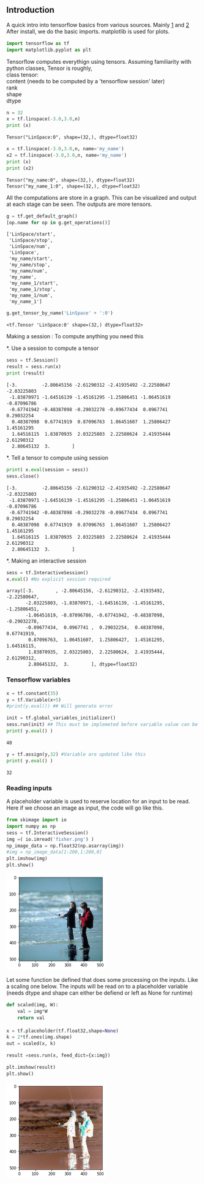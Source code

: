 
## Introduction

A quick intro into tensorflow basics from various sources. Mainly [1](https://github.com/pkmital/tensorflow_tutorials/blob/master/python/01_basics.py) and [2](https://www.tensorflow.org/tutorials/)  
After install, we do the basic imports. matplotlib is used for plots.



```python
import tensorflow as tf
import matplotlib.pyplot as plt
```

Tensorflow computes everythign using tensors. Assuming familiarity with python classes, Tensor is roughly,    
class tensor:  
    content (needs to be computed by a 'tensorflow session' later)    
    rank  
    shape  
    dtype  


```python
n = 32
x = tf.linspace(-3.0,3.0,n)
print (x)
```

    Tensor("LinSpace:0", shape=(32,), dtype=float32)
    


```python
x = tf.linspace(-3.0,3.0,n, name='my_name')
x2 = tf.linspace(-3.0,3.0,n, name='my_name')
print (x)
print (x2)
```

    Tensor("my_name:0", shape=(32,), dtype=float32)
    Tensor("my_name_1:0", shape=(32,), dtype=float32)
    

All the computations are store in a graph. This can be visualized and output at each stage can be seen. The outputs are more tensors.


```python
g = tf.get_default_graph()
[op.name for op in g.get_operations()]
```




    ['LinSpace/start',
     'LinSpace/stop',
     'LinSpace/num',
     'LinSpace',
     'my_name/start',
     'my_name/stop',
     'my_name/num',
     'my_name',
     'my_name_1/start',
     'my_name_1/stop',
     'my_name_1/num',
     'my_name_1']




```python
g.get_tensor_by_name('LinSpace' + ':0')
```




    <tf.Tensor 'LinSpace:0' shape=(32,) dtype=float32>



Making a session : To compute anything you need this

*. Use a session to compute a tensor


```python
sess = tf.Session()
result = sess.run(x)
print (result)
```

    [-3.         -2.80645156 -2.61290312 -2.41935492 -2.22580647 -2.03225803
     -1.83870971 -1.64516139 -1.45161295 -1.25806451 -1.06451619 -0.87096786
     -0.67741942 -0.48387098 -0.29032278 -0.09677434  0.0967741   0.29032254
      0.48387098  0.67741919  0.87096763  1.06451607  1.25806427  1.45161295
      1.64516115  1.83870935  2.03225803  2.22580624  2.41935444  2.61290312
      2.80645132  3.        ]
    

*. Tell a tensor to compute using session


```python
print( x.eval(session = sess))
sess.close()
```

    [-3.         -2.80645156 -2.61290312 -2.41935492 -2.22580647 -2.03225803
     -1.83870971 -1.64516139 -1.45161295 -1.25806451 -1.06451619 -0.87096786
     -0.67741942 -0.48387098 -0.29032278 -0.09677434  0.0967741   0.29032254
      0.48387098  0.67741919  0.87096763  1.06451607  1.25806427  1.45161295
      1.64516115  1.83870935  2.03225803  2.22580624  2.41935444  2.61290312
      2.80645132  3.        ]
    

*. Making an interactive session


```python
sess = tf.InteractiveSession()
x.eval() #No explicit session required
```




    array([-3.        , -2.80645156, -2.61290312, -2.41935492, -2.22580647,
           -2.03225803, -1.83870971, -1.64516139, -1.45161295, -1.25806451,
           -1.06451619, -0.87096786, -0.67741942, -0.48387098, -0.29032278,
           -0.09677434,  0.0967741 ,  0.29032254,  0.48387098,  0.67741919,
            0.87096763,  1.06451607,  1.25806427,  1.45161295,  1.64516115,
            1.83870935,  2.03225803,  2.22580624,  2.41935444,  2.61290312,
            2.80645132,  3.        ], dtype=float32)



### Tensorflow variables


```python
x = tf.constant(35)
y = tf.Variable(x+5)
#print(y.eval()) ## Will generate error
```


```python
init = tf.global_variables_initializer()
sess.run(init) ## This must be implemeted before variable value can be computed
print( y.eval() )
```

    40
    


```python
y = tf.assign(y,32) #Variable are updated like this
print( y.eval() )
```

    32
    

### Reading inputs

A placeholder variable is used to reserve location for an input to be read. Here if we choose an image as input, the code will go like this.


```python
from skimage import io
import numpy as np
sess = tf.InteractiveSession()
img =( io.imread('fisher.png') )
np_image_data = np.float32(np.asarray(img))
#img = np_image_data[1:200,1:200,0]
plt.imshow(img)
plt.show()
```


![png](output_20_0.png)


Let some function be defined that does some processing on the inputs. Like a scaling one below. The inputs will be read on to a placeholder variable (needs dtype and shape can either be defiend or left as None for runtime)


```python
def scaled(img, W):    
    val = img*W
    return val

x = tf.placeholder(tf.float32,shape=None)
k = 2*tf.ones(img.shape)
out = scaled(x, k)
```


```python
result =sess.run(x, feed_dict={x:img})
```


```python
plt.imshow(result)
plt.show()
```


![png](output_24_0.png)
